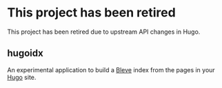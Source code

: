 # This project has been retired

This project has been retired due to upstream API changes in Hugo.

## hugoidx



An experimental application to build a [Bleve](http://www.blevesearch.com) index from the pages in your [Hugo](http://gohugo.io) site.
